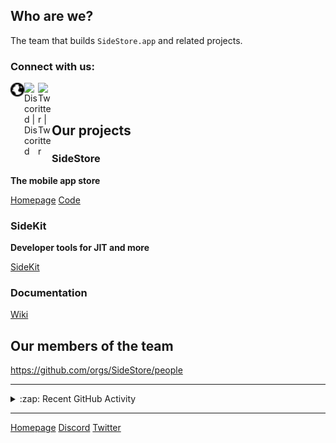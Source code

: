 <!-- 
Docs: How to use GitHub README and actions to auto-generate embedded content.
https://github.com/anuraghazra/github-readme-stats
https://www.youtube.com/watch?v=n6d4KHSKqGk
https://github.com/rahuldkjain/github-profile-readme-generator
 -->

## Who are we?

The team that builds `SideStore.app` and related projects.

### Connect with us:

<!--
[![Website](https://img.shields.io/website?label=sidestore.io&style=for-the-badge&url=https://sidestore.io)](https://sidestore.io)
[![Twitter Follow](https://img.shields.io/twitter/follow/sidestore_io?color=1DA1F2&logo=twitter&style=for-the-badge)](https://twitter.com/intent/follow?original_referer=https%3A%2F%2Fgithub.com%2Fsidestore&screen_name=sidestore)
[![GitHub Followers](https://img.shields.io/github/followers/sidestore?style=for-the-badge)]()
[![GitHub Sponsors](https://img.shields.io/github/sponsors/sidestore?style=for-the-badge
)]() 
-->

[<img align="left" alt="sidestore.io" width="22px" src="https://raw.githubusercontent.com/iconic/open-iconic/master/svg/globe.svg" />][website]
[<img align="left" alt="Discord | Discord" width="22px" src="https://cdn.jsdelivr.net/npm/simple-icons@v3/icons/discord.svg" />][discord]
[<img align="left" alt="Twitter | Twitter" width="22px" src="https://cdn.jsdelivr.net/npm/simple-icons@v3/icons/twitter.svg" />][twitter]

<br />
<br />

## Our projects

### SideStore

__The mobile app store__

[Homepage][website]
[Code][git.sidestore]

### SideKit

__Developer tools for JIT and more__

[SideKit][git.sidekit]

### Documentation

[Wiki][wiki]

## Our members of the team

https://github.com/orgs/SideStore/people

---

<details>
  <summary>:zap: Recent GitHub Activity</summary>

<!--START_SECTION:activity-->
1. 🗣 Commented on [#887](https://github.com/SideStore/SideStore/issues/887) in [SideStore/SideStore](https://github.com/SideStore/SideStore)
2. 🗣 Commented on [#893](https://github.com/SideStore/SideStore/issues/893) in [SideStore/SideStore](https://github.com/SideStore/SideStore)
3. ❗️ Opened issue [#893](https://github.com/SideStore/SideStore/issues/893) in [SideStore/SideStore](https://github.com/SideStore/SideStore)
4. 🗣 Commented on [#848](https://github.com/SideStore/SideStore/issues/848) in [SideStore/SideStore](https://github.com/SideStore/SideStore)
5. 🗣 Commented on [#886](https://github.com/SideStore/SideStore/issues/886) in [SideStore/SideStore](https://github.com/SideStore/SideStore)
6. 🗣 Commented on [#892](https://github.com/SideStore/SideStore/issues/892) in [SideStore/SideStore](https://github.com/SideStore/SideStore)
7. ❌ Closed PR [#892](https://github.com/SideStore/SideStore/pull/892) in [SideStore/SideStore](https://github.com/SideStore/SideStore)
8. 🗣 Commented on [#891](https://github.com/SideStore/SideStore/issues/891) in [SideStore/SideStore](https://github.com/SideStore/SideStore)
9. 🗣 Commented on [#892](https://github.com/SideStore/SideStore/issues/892) in [SideStore/SideStore](https://github.com/SideStore/SideStore)
10. 🗣 Commented on [#891](https://github.com/SideStore/SideStore/issues/891) in [SideStore/SideStore](https://github.com/SideStore/SideStore)
11. 🎉 Merged PR [#63](https://github.com/SideStore/Community-Source/pull/63) in [SideStore/Community-Source](https://github.com/SideStore/Community-Source)
12. 🗣 Commented on [#63](https://github.com/SideStore/Community-Source/issues/63) in [SideStore/Community-Source](https://github.com/SideStore/Community-Source)
13. 🗣 Commented on [#63](https://github.com/SideStore/Community-Source/issues/63) in [SideStore/Community-Source](https://github.com/SideStore/Community-Source)
14. 💪 Opened PR [#63](https://github.com/SideStore/Community-Source/pull/63) in [SideStore/Community-Source](https://github.com/SideStore/Community-Source)
15. 🗣 Commented on [#890](https://github.com/SideStore/SideStore/issues/890) in [SideStore/SideStore](https://github.com/SideStore/SideStore)
16. 🗣 Commented on [#890](https://github.com/SideStore/SideStore/issues/890) in [SideStore/SideStore](https://github.com/SideStore/SideStore)
17. 💪 Opened PR [#892](https://github.com/SideStore/SideStore/pull/892) in [SideStore/SideStore](https://github.com/SideStore/SideStore)
18. ❗️ Opened issue [#891](https://github.com/SideStore/SideStore/issues/891) in [SideStore/SideStore](https://github.com/SideStore/SideStore)
19. ❗️ Opened issue [#890](https://github.com/SideStore/SideStore/issues/890) in [SideStore/SideStore](https://github.com/SideStore/SideStore)
20. 🗣 Commented on [#886](https://github.com/SideStore/SideStore/issues/886) in [SideStore/SideStore](https://github.com/SideStore/SideStore)
<!--END_SECTION:activity-->

</details>

---

[Homepage][patreon] [Discord][discord] [Twitter][twitter]

<!--
- [Patreon][patreon]
- [OpenCollective][opencollective]
- [YouTube][youtube]
-->

[website]: https://sidestore.io
[wiki]: https://wiki.sidestore.io
[twitter]: https://twitter.com/sidestore_io
[discord]: https://discord.gg/sidestore-949183273383395328
[youtube]: https://youtube.com/TODO
[patreon]: https://www.patreon.com/SideStore
[opencollective]: https://opencollective.com/TODO
[git.sidestore]: https://github.com/SideStore/SideStore/
[git.sidekit]: https://github.com/SideStore/SideKit

